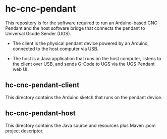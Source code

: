 # hc-cnc-pendant

This repository is for the software required to run an Arduino-based CNC Pendant and the host software bridge that connects the pendant to Universal Gcode Sender (UGS).

* The client is the physical pendant device powered by an Arduino, connected to the host computer via USB.

* The host is a Java application that runs on the host computer, listens to the client over USB, and sends G-Code to UGS via the UGS Pendant web UI.

## hc-cnc-pendant-client

This directory contains the Arduino sketch that runs on the pendant device.

## hc-cnc-pendant-host

This directory contains the Java source and resources plus Maven .pom project descriptor.
